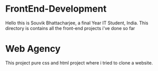 # FrontEnd-Development
Hello this is Souvik Bhattacharjee, a final Year IT Student, India. This directory is contains all the front-end projects i've done so far


# Web Agency
This project pure css and html project where i tried to clone a website.
